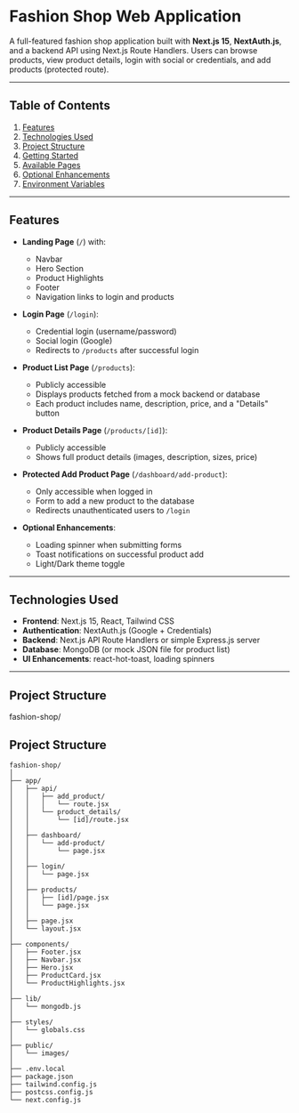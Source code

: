 # Fashion Shop Web Application

A full-featured fashion shop application built with **Next.js 15**, **NextAuth.js**, and a backend API using Next.js Route Handlers. Users can browse products, view product details, login with social or credentials, and add products (protected route).

---

## Table of Contents

1. [Features](#features)  
2. [Technologies Used](#technologies-used)  
3. [Project Structure](#project-structure)  
4. [Getting Started](#getting-started)  
5. [Available Pages](#available-pages)  
6. [Optional Enhancements](#optional-enhancements)  
7. [Environment Variables](#environment-variables)  

---

## Features

- **Landing Page** (`/`) with:
  - Navbar
  - Hero Section
  - Product Highlights
  - Footer
  - Navigation links to login and products

- **Login Page** (`/login`):
  - Credential login (username/password)
  - Social login (Google)
  - Redirects to `/products` after successful login

- **Product List Page** (`/products`):
  - Publicly accessible
  - Displays products fetched from a mock backend or database
  - Each product includes name, description, price, and a "Details" button

- **Product Details Page** (`/products/[id]`):
  - Publicly accessible
  - Shows full product details (images, description, sizes, price)

- **Protected Add Product Page** (`/dashboard/add-product`):
  - Only accessible when logged in
  - Form to add a new product to the database
  - Redirects unauthenticated users to `/login`

- **Optional Enhancements**:
  - Loading spinner when submitting forms
  - Toast notifications on successful product add
  - Light/Dark theme toggle

---

## Technologies Used

- **Frontend**: Next.js 15, React, Tailwind CSS  
- **Authentication**: NextAuth.js (Google + Credentials)  
- **Backend**: Next.js API Route Handlers or simple Express.js server  
- **Database**: MongoDB (or mock JSON file for product list)  
- **UI Enhancements**: react-hot-toast, loading spinners  

---

## Project Structure
fashion-shop/
## Project Structure

```plaintext
fashion-shop/
│
├── app/
│   ├── api/
│   │   ├── add_product/
│   │   │   └── route.jsx
│   │   └── product_details/
│   │       └── [id]/route.jsx
│   │
│   ├── dashboard/
│   │   └── add-product/
│   │       └── page.jsx
│   │
│   ├── login/
│   │   └── page.jsx
│   │
│   ├── products/
│   │   ├── [id]/page.jsx
│   │   └── page.jsx
│   │
│   ├── page.jsx
│   └── layout.jsx
│
├── components/
│   ├── Footer.jsx
│   ├── Navbar.jsx
│   ├── Hero.jsx
│   ├── ProductCard.jsx
│   └── ProductHighlights.jsx
│
├── lib/
│   └── mongodb.js
│
├── styles/
│   └── globals.css
│
├── public/
│   └── images/
│
├── .env.local
├── package.json
├── tailwind.config.js
├── postcss.config.js
└── next.config.js




